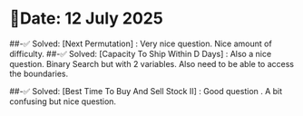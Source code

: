 # 🧠Date: 12 July 2025

\##-✅ Solved:
\[Next Permutation] : Very nice question. Nice amount of difficulty.
##-✅ Solved:
\[Capacity To Ship Within D Days] : Also a nice question. Binary Search but with 2 variables. Also need to be able to access the boundaries.

\##-✅ Solved:
\[Best Time To Buy And Sell Stock II] : Good question . A bit confusing but nice question.

